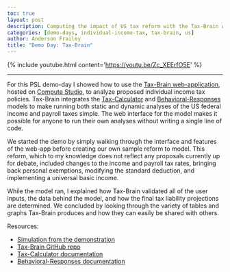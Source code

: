 ```yaml
---
toc: true
layout: post
description: Computing the impact of US tax reform with the Tax-Brain web-app.
categories: [demo-days, individual-income-tax, tax-brain, us]
author: Anderson Frailey
title: "Demo Day: Tax-Brain"
---
```


 {% include youtube.html content='https://youtu.be/Zc_XEErfO5E' %}

 ------

 For this PSL demo-day I showed how to use the [Tax-Brain web-application](https://www.compute.studio/PSLmodels/Tax-Brain/),
 hosted on [Compute Studio](http://compute.studio), to analyze proposed individual income tax policies.
Tax-Brain integrates the [Tax-Calculator](https://pslmodels.github.io/Tax-Calculator/)
and [Behavioral-Responses](https://github.com/PSLmodels/Behavioral-Responses#readme)
models to make running both static and dynamic analyses of the US federal income
and payroll taxes simple. The web interface for the model makes it possible for
anyone to run their own analyses without writing a single line of code.

We started the demo by simply walking through the interface and features of the
web-app before creating our own sample reform to model. This reform, which to
my knowledge does not reflect any proposals currently up for debate, included
changes to the income and payroll tax rates, bringing back personal exemptions,
modifying the standard deduction, and implementing a universal basic income.

While the model ran, I explained how Tax-Brain validated all of the user inputs,
the data behind the model, and how the final tax liability projections are
determined. We concluded by looking through the variety of tables and graphs
Tax-Brain produces and how they can easily be shared with others.

Resources:
* [Simulation from the demonstration](https://compute.studio/PSLmodels/Tax-Brain/48969/)
* [Tax-Brain GitHub repo](https://github.com/PSLmodels/Tax-Brain)
* [Tax-Calculator documentation](https://pslmodels.github.io/Tax-Calculator/#)
* [Behavioral-Responses documentation](https://pslmodels.github.io/Behavioral-Responses/index.html)
